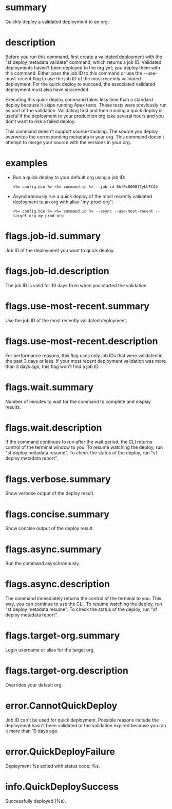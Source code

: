 # summary

Quickly deploy a validated deployment to an org.

# description

Before you run this command, first create a validated deployment with the "sf deploy metadata validate" command, which returns a job ID. Validated deployments haven't been deployed to the org yet; you deploy them with this command. Either pass the job ID to this command or use the --use-most-recent flag to use the job ID of the most recently validated deployment. For the quick deploy to succeed, the associated validated deployment must also have succeeded.

Executing this quick deploy command takes less time than a standard deploy because it skips running Apex tests. These tests were previously run as part of the validation. Validating first and then running a quick deploy is useful if the deployment to your production org take several hours and you don’t want to risk a failed deploy.

This command doesn't support source-tracking. The source you deploy overwrites the corresponding metadata in your org. This command doesn’t attempt to merge your source with the versions in your org.

# examples

- Run a quick deploy to your default org using a job ID:

      <%= config.bin %> <%= command.id %> --job-id 0Af0x000017yLUFCA2

- Asynchronously run a quick deploy of the most recently validated deployment to an org with alias "my-prod-org":

      <%= config.bin %> <%= command.id %> --async --use-most-recent --target-org my-prod-org

# flags.job-id.summary

Job ID of the deployment you want to quick deploy.

# flags.job-id.description

The job ID is valid for 10 days from when you started the validation.

# flags.use-most-recent.summary

Use the job ID of the most recently validated deployment.

# flags.use-most-recent.description

For performance reasons, this flag uses only job IDs that were validated in the past 3 days or less. If your most recent deployment validation was more than 3 days ago, this flag won't find a job ID.

# flags.wait.summary

Number of minutes to wait for the command to complete and display results.

# flags.wait.description

If the command continues to run after the wait period, the CLI returns control of the terminal window to you. To resume watching the deploy, run "sf deploy metadata resume". To check the status of the deploy, run "sf deploy metadata report".

# flags.verbose.summary

Show verbose output of the deploy result.

# flags.concise.summary

Show concise output of the deploy result.

# flags.async.summary

Run the command asynchronously.

# flags.async.description

The command immediately returns the control of the terminal to you. This way, you can continue to use the CLI. To resume watching the deploy, run "sf deploy metadata resume". To check the status of the deploy, run "sf deploy metadata report".

# flags.target-org.summary

Login username or alias for the target org.

# flags.target-org.description

Overrides your default org.

# error.CannotQuickDeploy

Job ID can't be used for quick deployment. Possible reasons include the deployment hasn't been validated or the validation expired because you ran it more than 10 days ago.

# error.QuickDeployFailure

Deployment %s exited with status code: %s.

# info.QuickDeploySuccess

Successfully deployed (%s).
